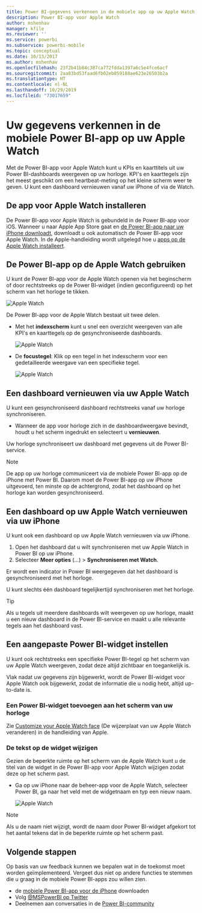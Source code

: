 ```yaml
---
title: Power BI-gegevens verkennen in de mobiele app op uw Apple Watch
description: Power BI-app voor Apple Watch
author: mshenhav
manager: kfile
ms.reviewer: ''
ms.service: powerbi
ms.subservice: powerbi-mobile
ms.topic: conceptual
ms.date: 10/13/2017
ms.author: mshenhav
ms.openlocfilehash: 23f2b41b84c387ca772fdda1397a6c5e4fce6acf
ms.sourcegitcommit: 2aa83bd53faad6fb02eb059188ae623e26503b2a
ms.translationtype: HT
ms.contentlocale: nl-NL
ms.lasthandoff: 10/29/2019
ms.locfileid: "73017659"
---
```

# <a name="explore-your-data-in-the-power-bi-mobile-app-on-your-apple-watch"></a>Uw gegevens verkennen in de mobiele Power BI-app op uw Apple Watch
Met de Power BI-app voor Apple Watch kunt u KPIs en kaarttitels uit uw Power BI-dashboards weergeven op uw horloge. KPI's en kaarttegels zijn het meest geschikt om een heartbeat-meting op het kleine scherm weer te geven. U kunt een dashboard vernieuwen vanaf uw iPhone of via de Watch.

## <a name="install-the-apple-watch-app"></a>De app voor Apple Watch installeren
De Power BI-app voor Apple Watch is gebundeld in de Power BI-app voor iOS. Wanneer u naar Apple App Store gaat en [de Power BI-app naar uw iPhone downloadt](http://go.microsoft.com/fwlink/?LinkId=522062 "De iPhone-app downloaden"), downloadt u ook automatisch de Power BI-app voor Apple Watch. In de Apple-handleiding wordt uitgelegd hoe u [apps op de Apple Watch installeert](https://support.apple.com/HT204784).

## <a name="use-the-power-bi-app-on-the-apple-watch"></a>De Power BI-app op de Apple Watch gebruiken
U kunt de Power BI-app voor de Apple Watch openen via het beginscherm of door rechtstreeks op de Power BI-widget (indien geconfigureerd) op het scherm van het horloge te tikken.

![Apple Watch](./media/mobile-apple-watch/pbi_aplwatch_complicatn240arrow.png)

De Power BI-app voor de Apple Watch bestaat uit twee delen.

* Met het **indexscherm** kunt u snel een overzicht weergeven van alle KPI's en kaarttegels op de gesynchroniseerde dashboards.
  
  ![Apple Watch](./media/mobile-apple-watch/pbi_aplwatch_indexscreen240.png)
* De **focustegel**: Klik op een tegel in het indexscherm voor een gedetailleerde weergave van een specifieke tegel.
  
  ![Apple Watch](./media/mobile-apple-watch/pbi_aplwatch_kpi.png)

## <a name="refresh-a-dashboard-from-your-apple-watch"></a>Een dashboard vernieuwen via uw Apple Watch
U kunt een gesynchroniseerd dashboard rechtstreeks vanaf uw horloge synchroniseren.

* Wanneer de app voor horloge zich in de dashboardweergave bevindt, houdt u het scherm ingedrukt en selecteert u **vernieuwen**.

Uw horloge synchroniseert uw dashboard met gegevens uit de Power BI-service.

> [!NOTE]
> De app op uw horloge communiceert via de mobiele Power BI-app op de iPhone met Power BI. Daarom moet de Power BI-app op uw iPhone uitgevoerd, ten minste op de achtergrond, zodat het dashboard op het horloge kan worden gesynchroniseerd.
> 
> 

## <a name="refresh-a-dashboard-on-your-apple-watch-from-your-iphone"></a>Een dashboard op uw Apple Watch vernieuwen via uw iPhone
U kunt ook een dashboard op uw Apple Watch vernieuwen via uw iPhone.

1. Open het dashboard dat u wilt synchroniseren met uw Apple Watch in Power BI op uw iPhone. 
2. Selecteer **Meer opties** (...) > **Synchroniseren met Watch**.

Er wordt een indicator in Power BI weergegeven dat het dashboard is gesynchroniseerd met het horloge.

U kunt slechts één dashboard tegelijkertijd synchroniseren met het horloge.

> [!TIP]
> Als u tegels uit meerdere dashboards wilt weergeven op uw horloge, maakt u een nieuw dashboard in de Power BI-service en maakt u alle relevante tegels aan het dashboard vast.
> 
> 

## <a name="set-a-custom-power-bi-widget"></a>Een aangepaste Power BI-widget instellen
U kunt ook rechtstreeks een specifieke Power BI-tegel op het scherm van uw Apple Watch weergeven, zodat deze altijd zichtbaar en toegankelijk is.

Vlak nadat uw gegevens zijn bijgewerkt, wordt de Power BI-widget voor Apple Watch ook bijgewerkt, zodat de informatie die u nodig hebt, altijd up-to-date is.

### <a name="add-a-power-bi-widget-to-your-watch-face"></a>Een Power BI-widget toevoegen aan het scherm van uw horloge
Zie [Customize your Apple Watch face](https://support.apple.com/HT205536) (De wijzerplaat van uw Apple Watch veranderen) in de handleiding van Apple.

### <a name="change-the-text-on-the-widget"></a>De tekst op de widget wijzigen
Gezien de beperkte ruimte op het scherm van de Apple Watch kunt u de titel van de widget in de Power BI-app voor Apple Watch wijzigen zodat deze op het scherm past.

* Ga op uw iPhone naar de beheer-app voor de Apple Watch, selecteer Power BI, ga naar het veld met de widgetnaam en typ een nieuw naam.
  
  ![Apple Watch](./media/mobile-apple-watch/pbi_aplwatch_oniphone.png)

> [!NOTE]
> Als u de naam niet wijzigt, wordt de naam door Power BI-widget afgekort tot het aantal tekens dat in de beperkte ruimte op het scherm past. 
> 
> 

## <a name="next-steps"></a>Volgende stappen
Op basis van uw feedback kunnen we bepalen wat in de toekomst moet worden geïmplementeerd. Vergeet dus niet op andere functies te stemmen die u graag in de mobiele Power BI-apps zou willen zien. 

* de [mobiele Power BI-app voor de iPhone](http://go.microsoft.com/fwlink/?LinkId=522062) downloaden
* Volg [@MSPowerBI op Twitter](https://twitter.com/MSPowerBI)
* Deelnemen aan conversaties in de [Power BI-community](http://community.powerbi.com/)

